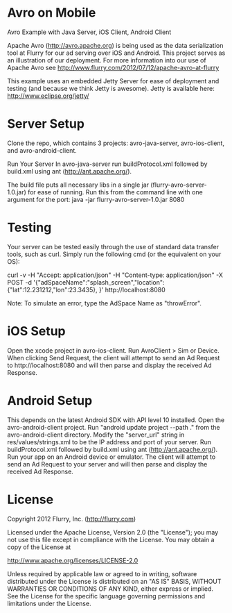 Avro on Mobile
===========

Avro Example with Java Server, iOS Client, Android Client

Apache Avro (http://avro.apache.org) is being used as the data serialization tool at Flurry for our ad serving over iOS and Android. This project serves as an illustration of our deployment. For more information into our use of Apache Avro see http://www.flurry.com/2012/07/12/apache-avro-at-flurry

This example uses an embedded Jetty Server for ease of deployment and testing (and because we think Jetty is awesome). Jetty is available here: 
http://www.eclipse.org/jetty/

Server Setup
=====

Clone the repo, which contains 3 projects: avro-java-server, avro-ios-client, and avro-android-client. 

Run Your Server
In avro-java-server run buildProtocol.xml followed by build.xml using ant (http://ant.apache.org/).

The build file puts all necessary libs in a single jar (flurry-avro-server-1.0.jar) for ease of running. Run this from the command line with one argument for the port:
java -jar flurry-avro-server-1.0.jar 8080

Testing
=====

Your server can be tested easily through the use of standard data transfer tools, such as curl. Simply run the following cmd (or the equivalent on your OS):

curl -v -H "Accept: application/json" -H "Content-type: application/json" -X POST -d '{"adSpaceName":"splash_screen","location":{"lat":12.231212,"lon":23.3435},
}' http://localhost:8080

Note: To simulate an error, type the AdSpace Name as "throwError".

iOS Setup
=====

Open the xcode project in avro-ios-client. Run AvroClient > Sim or Device. When clicking Send Request, the client will attempt to send an Ad Request to http://localhost:8080 and will then parse and display the received Ad Response.

Android Setup
=====

This depends on the latest Android SDK with API level 10 installed. Open the avro-android-client project. Run "android update project --path ." from the avro-android-client directory. Modify the "server_url" string in res/values/strings.xml to be the IP address and port of your server. Run buildProtocol.xml followed by build.xml using ant (http://ant.apache.org/). Run your app on an Android device or emulator. The client will attempt to send an Ad Request to your server and will then parse and display the received Ad Response.

License 
=====
Copyright 2012 Flurry, Inc. (http://flurry.com)

Licensed under the Apache License, Version 2.0 (the "License"); you may not use this file except in compliance with the License.
You may obtain a copy of the License at

http://www.apache.org/licenses/LICENSE-2.0

Unless required by applicable law or agreed to in writing, software distributed under the License is distributed on an "AS IS" BASIS, WITHOUT WARRANTIES OR CONDITIONS OF ANY KIND, either express or implied. See the License for the specific language governing permissions and limitations under the License.
